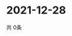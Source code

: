 # 2021-12-28
  共 0条

  <!-- BEGIN -->
  <!-- 最后更新时间Tue Dec 28 2021 21:02:52 GMT+0000 (Coordinated Universal Time) -->
  
  <!-- END -->
  
  